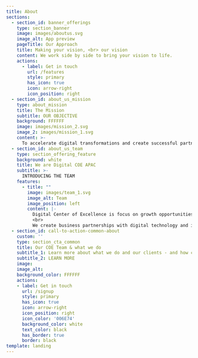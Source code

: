 ```yaml
---
title: About
sections:
  - section_id: banner_offerings
    type: section_banner
    image: images/aboutus.svg
    image_alt: App preview
    pageTitle: Our Approach
    title: Making your vision, <br> our vision
    content: We work side by side to bring your vision to life.
    actions:
      - label: Get in touch
        url: /features
        style: primary
        has_icon: true
        icon: arrow-right
        icon_position: right
  - section_id: about_us_mission
    type: about_mission
    title: The Mission
    subtitle: OUR OBJECTIVE
    background: FFFFFF
    image: images/mission_2.svg
    image_2: images/mission_1.svg
    content: >-
      To accelerate digital transformations and create successful partnerships by accurately identifying and connecting digital technologies with SwiftSight's customer network.
  - section_id: about_us_team
    type: section_offering_feature
    background: white
    title: We are Digital COE APAC
    subtitle: >-
      INTRODUCING THE TEAM
    features:
      - title: ""
        image: images/team_1.svg
        image_alt: Team
        image_position: left
        content: |-
          Digital Center of Excellence is focus on growth opportunities and innovative use cases in the APAC innovation ecosystem. <br>
          <br>
          We create business partnerships with digital technology and its clients in multiple sectors. <br> <br>With our multi-disciplinary skill sets in Cloud, UI/UX and Development, we can help to address your innovation needs.
  - section_id: call-to-action-common-about
    custom: ''
    type: section_cta_common
    title: Our COE Team & what we do
    subtitle_1: Learn more about what we do and our clients - and how can you benefit from working with us.
    subtitle_2: LEARN MORE
    image: 
    image_alt: 
    background_color: FFFFFF
    actions:
    - label: Get in touch
      url: /signup
      style: primary
      has_icon: true
      icon: arrow-right
      icon_position: right
      icon_color: '006E74'
      background_color: white
      text_color: black
      has_border: true
      border: black
template: landing
---
```



